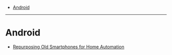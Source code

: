 + [Android](#android)

----

# Android
+ [Repurposing Old Smartphones for Home Automation](https://news.ycombinator.com/item?id=11759786)
